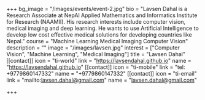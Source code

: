 +++
bg_image = "/images/events/event-2.jpg"
bio = "Lavsen Dahal is a Research Associate at NepAl Applied Mathematics and Informatics Institute for Research (NAAMII). His research interests include computer vision, medical imaging and deep learning. He wants to use Artificial Intelligence to develop low cost effective medical solutions for developing countries like Nepal."
course = "Machine Learning Medical Imaging Computer Vision"
description = ""
image = "/images/lavsen.jpg"
interest = ["Computer Vision", "Machine Learning", "Medical Imaging"]
title = "Lavsen Dahal"
[[contact]]
icon = "ti-world"
link = "https://lavsendahal.github.io"
name = "https://lavsendahal.github.io"
[[contact]]
icon = "ti-mobile"
link = "tel: +9779860147332"
name = "+9779860147332"
[[contact]]
icon = "ti-email"
link = "mailto:lavsen.dahal@gmail.com"
name = "lavsen.dahal@gmail.com"

+++
